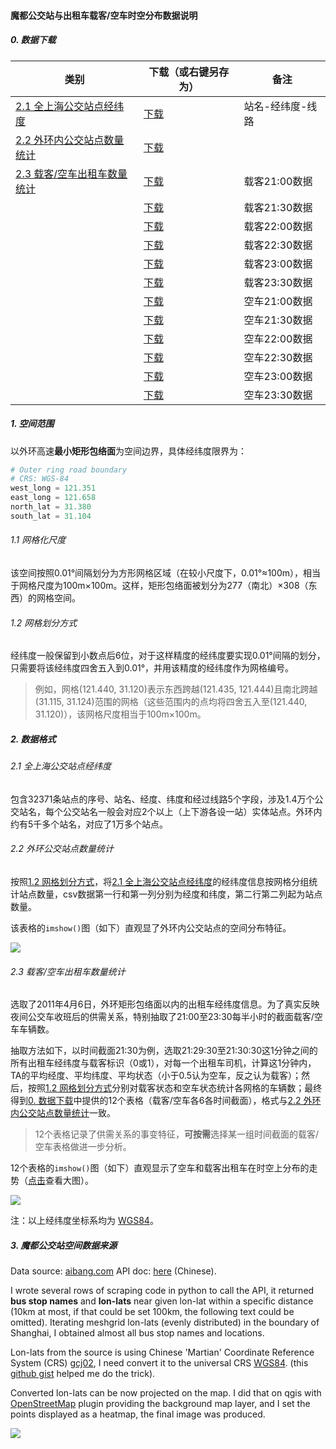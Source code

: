 #### 魔都公交站与出租车载客/空车时空分布数据说明

##### 0. 数据下载

| 类别                                       | 下载（或右键另存为）                               | 备注        |
| ---------------------------------------- | ---------------------------------------- | --------- |
| [2.1 全上海公交站点经纬度](#user-content-21-全上海公交站点经纬度) | [下载](https://github.com/getAbchin/datastore/raw/master/bus-stop-and-taxi-status/data/2017-bus-stopnames-lonlat-lines-sorted.xlsx) | 站名-经纬度-线路 |
| [2.2 外环内公交站点数量统计](#user-content-22-外环内公交站点数量统计) | [下载](https://github.com/getAbchin/datastore/raw/master/bus-stop-and-taxi-status/data/2017-bus-stops-count-in-outer-ring-shanghai.csv) |           |
| [2.3 载客/空车出租车数量统计](#user-content-23-载客空车出租车数量统计) | [下载](https://github.com/getAbchin/datastore/raw/master/bus-stop-and-taxi-status/data/20110406-210000-status-1-in-outer-ring-shanghai.csv) | 载客21:00数据 |
|                                          | [下载](https://github.com/getAbchin/datastore/raw/master/bus-stop-and-taxi-status/data/20110406-213000-status-1-in-outer-ring-shanghai.csv) | 载客21:30数据 |
|                                          | [下载](https://github.com/getAbchin/datastore/raw/master/bus-stop-and-taxi-status/data/20110406-220000-status-1-in-outer-ring-shanghai.csv) | 载客22:00数据 |
|                                          | [下载](https://github.com/getAbchin/datastore/raw/master/bus-stop-and-taxi-status/data/20110406-223000-status-1-in-outer-ring-shanghai.csv) | 载客22:30数据 |
|                                          | [下载](https://github.com/getAbchin/datastore/raw/master/bus-stop-and-taxi-status/data/20110406-230000-status-1-in-outer-ring-shanghai.csv) | 载客23:00数据 |
|                                          | [下载](https://github.com/getAbchin/datastore/raw/master/bus-stop-and-taxi-status/data/20110406-233000-status-1-in-outer-ring-shanghai.csv) | 载客23:30数据 |
|                                          | [下载](https://github.com/getAbchin/datastore/raw/master/bus-stop-and-taxi-status/data/20110406-210000-status-0-in-outer-ring-shanghai.csv) | 空车21:00数据 |
|                                          | [下载](https://github.com/getAbchin/datastore/raw/master/bus-stop-and-taxi-status/data/20110406-213000-status-0-in-outer-ring-shanghai.csv) | 空车21:30数据 |
|                                          | [下载](https://github.com/getAbchin/datastore/raw/master/bus-stop-and-taxi-status/data/20110406-220000-status-0-in-outer-ring-shanghai.csv) | 空车22:00数据 |
|                                          | [下载](https://github.com/getAbchin/datastore/raw/master/bus-stop-and-taxi-status/data/20110406-223000-status-0-in-outer-ring-shanghai.csv) | 空车22:30数据 |
|                                          | [下载](https://github.com/getAbchin/datastore/raw/master/bus-stop-and-taxi-status/data/20110406-230000-status-0-in-outer-ring-shanghai.csv) | 空车23:00数据 |
|                                          | [下载](https://github.com/getAbchin/datastore/raw/master/bus-stop-and-taxi-status/data/20110406-233000-status-0-in-outer-ring-shanghai.csv) | 空车23:30数据 |

##### 1. 空间范围

以外环高速**最小矩形包络面**为空间边界，具体经纬度限界为：

```python
# Outer ring road boundary
# CRS: WGS-84
west_long = 121.351
east_long = 121.658
north_lat = 31.380
south_lat = 31.104
```

###### 1.1 网格化尺度

该空间按照0.01°间隔划分为方形网格区域（在较小尺度下，0.01°≈100m），相当于网格尺度为100m×100m。这样，矩形包络面被划分为277（南北）×308（东西）的网格空间。

###### 1.2 网格划分方式

经纬度一般保留到小数点后6位，对于这样精度的经纬度要实现0.01°间隔的划分，只需要将该经纬度四舍五入到0.01°，并用该精度的经纬度作为网格编号。

> 例如，网格(121.440, 31.120)​表示东西跨越​(121.435, 121.444)​且南北跨越​(31.115, 31.124)​范围的网格（这些范围内的点均将四舍五入至(121.440, 31.120)​），该网格尺度相当于100m×100m。

##### 2. 数据格式

###### 2.1 全上海公交站点经纬度

包含32371条站点的序号、站名、经度、纬度和经过线路5个字段，涉及1.4万个公交站名，每个公交站名一般会对应2个以上（上下游各设一站）实体站点。外环内约有5千多个站名，对应了1万多个站点。

###### 2.2 外环公交站点数量统计

按照[1.2 网格划分方式](#user-content-12-网格划分方式)，将[2.1 全上海公交站点经纬度](#user-content-21-全上海公交站点经纬度)的经纬度信息按网格分组统计站点数量，csv数据第一行和第一列分别为经度和纬度，第二行第二列起为站点数量。

该表格的`imshow()`图（如下）直观显了外环内公交站点的空间分布特征。

![](https://github.com/getAbchin/datastore/blob/master/bus-stop-and-taxi-status/img/bus-stop-distribution.png?raw=true)

###### 2.3 载客/空车出租车数量统计

选取了2011年4月6日，外环矩形包络面以内的出租车经纬度信息。为了真实反映夜间公交车收班后的供需关系，特别抽取了21:00至23:30每半小时的截面载客/空车车辆数。

抽取方法如下，以时间截面21:30为例，选取21:29:30至21:30:30这1分钟之间的所有出租车经纬度与载客标识（0或1），对每一个出租车司机，计算这1分钟内，TA的平均经度、平均纬度、平均状态（小于0.5认为空车，反之认为载客）；然后，按照[1.2 网格划分方式](#user-content-12-网格划分方式)分别对载客状态和空车状态统计各网格的车辆数；最终得到[0. 数据下载](#user-content-0-数据下载)中提供的12个表格（载客/空车各6各时间截面），格式与[2.2 外环内公交站点数量统计](#user-content-22-外环内公交站点数量统计)一致。

> 12个表格记录了供需关系的事变特征，**可按需**选择某一组时间截面的载客/空车表格做进一步分析。

12个表格的`imshow()`图（如下）直观显示了空车和载客出租车在时空上分布的走势（[点击](https://github.com/getAbchin/datastore/blob/master/bus-stop-and-taxi-status/img/taxi-status-distribution.png?raw=true)查看大图）。

![](https://github.com/getAbchin/datastore/blob/master/bus-stop-and-taxi-status/img/taxi-status-distribution.png?raw=true)

注：以上经纬度坐标系均为 [WGS84](https://en.wikipedia.org/wiki/World_Geodetic_System#A_new_World_Geodetic_System:_WGS_84)。

##### 3. 魔都公交站空间数据来源

Data source: [aibang.com](http://www.aibang.com/) API doc: [here](http://www.aibang.com/api/usage#bus_stats_xy) (Chinese).

I wrote several rows of scraping code in python to call the API, it returned **bus stop names** and **lon-lats** near given lon-lat within a specific distance (10km at most, if that could be set 100km, the following text could be omitted). Iterating meshgrid lon-lats (evenly distributed) in the boundary of Shanghai, I obtained almost all bus stop names and locations.

Lon-lats from the source is using Chinese 'Martian' Coordinate Reference System (CRS) [gcj02](https://en.wikipedia.org/wiki/Restrictions_on_geographic_data_in_China#GCJ-02), I need convert it to the universal CRS [WGS84](https://en.wikipedia.org/wiki/World_Geodetic_System#A_new_World_Geodetic_System:_WGS_84). (this [github gist](https://gist.github.com/jp1017/71bd0976287ce163c11a7cb963b04dd8) helped me do the trick).

Converted lon-lats can be now projected on the map. I did that on qgis with [OpenStreetMap](http://www.openstreetmap.org/) plugin providing the background map layer, and I set the points displayed as a heatmap, the final image was produced.

![](https://github.com/getAbchin/datastore/blob/master/bus-stop-and-taxi-status/img/bus-stop-location-heatmap.png?raw=true)

